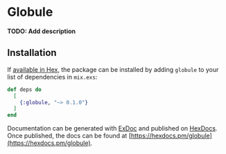 # Globule

**TODO: Add description**

## Installation

If [available in Hex](https://hex.pm/docs/publish), the package can be installed
by adding `globule` to your list of dependencies in `mix.exs`:

```elixir
def deps do
  [
    {:globule, "~> 0.1.0"}
  ]
end
```

Documentation can be generated with [ExDoc](https://github.com/elixir-lang/ex_doc)
and published on [HexDocs](https://hexdocs.pm). Once published, the docs can
be found at [https://hexdocs.pm/globule](https://hexdocs.pm/globule).

